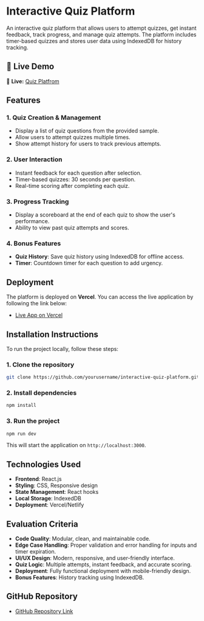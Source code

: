 # Interactive Quiz Platform

An interactive quiz platform that allows users to attempt quizzes, get instant feedback, track progress, and manage quiz attempts. The platform includes timer-based quizzes and stores user data using IndexedDB for history tracking.

## 🚀 Live Demo  
🔗 **Live:** [Quiz Platfrom](https://quizplatfrom.netlify.app/)  

## Features

### 1. **Quiz Creation & Management**
   - Display a list of quiz questions from the provided sample.
   - Allow users to attempt quizzes multiple times.
   - Show attempt history for users to track previous attempts.

### 2. **User Interaction**
   - Instant feedback for each question after selection.
   - Timer-based quizzes: 30 seconds per question.
   - Real-time scoring after completing each quiz.

### 3. **Progress Tracking**
   - Display a scoreboard at the end of each quiz to show the user's performance.
   - Ability to view past quiz attempts and scores.

### 4. **Bonus Features**
   - **Quiz History**: Save quiz history using IndexedDB for offline access.
   - **Timer**: Countdown timer for each question to add urgency.

## Deployment

The platform is deployed on **Vercel**. You can access the live application by following the link below:

- [Live App on Vercel](https://your-deployment-link.vercel.app/)

## Installation Instructions

To run the project locally, follow these steps:

### 1. Clone the repository

```bash
git clone https://github.com/yourusername/interactive-quiz-platform.git
```


### 2. Install dependencies

```bash
npm install
```

### 3. Run the project

```bash
npm run dev
```

This will start the application on `http://localhost:3000`.

## Technologies Used

- **Frontend**: React.js
- **Styling**: CSS, Responsive design
- **State Management**: React hooks
- **Local Storage**: IndexedDB
- **Deployment**: Vercel/Netlify

## Evaluation Criteria

- **Code Quality**: Modular, clean, and maintainable code.
- **Edge Case Handling**: Proper validation and error handling for inputs and timer expiration.
- **UI/UX Design**: Modern, responsive, and user-friendly interface.
- **Quiz Logic**: Multiple attempts, instant feedback, and accurate scoring.
- **Deployment**: Fully functional deployment with mobile-friendly design.
- **Bonus Features**: History tracking using IndexedDB.

## GitHub Repository

- [GitHub Repository Link](https://github.com/Takmim00/quiz-task)
